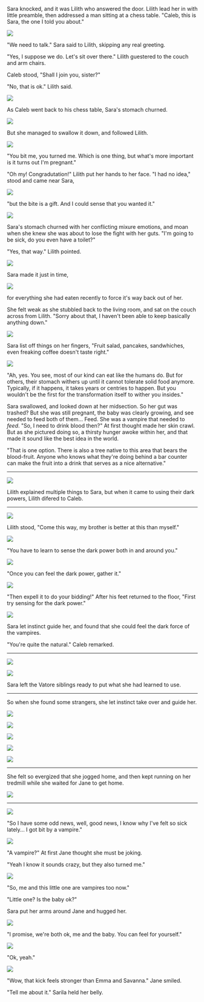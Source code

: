 Sara knocked, and it was Lilith who answered the door. Lilith lead her in with little preamble, then addressed a man sitting at a chess table. "Caleb, this is Sara, the one I told you about."

![](12-12-17_6-50-14%C2%A0PM.png)

"We need to talk." Sara said to Lilith, skipping any real greeting.

"Yes, I suppose we do. Let's sit over there." Lilith guestered to the couch and arm chairs.

Caleb stood, "Shall I join you, sister?"

"No, that is ok." Lilith said.

![](12-12-17_7-16-22%C2%A0PM.png)

As Caleb went back to his chess table, Sara's stomach churned.

![](12-12-17_7-16-38%C2%A0PM.png)

But she managed to swallow it down, and followed Lilith.

![](12-12-17_6-54-32%C2%A0PM.png)

"You bit me, you turned me. Which is one thing, but what's more important is it turns out I'm pregnant."

"Oh my! Congradutation!" Lilith put her hands to her face. "I had no idea," stood and came near Sara,

![](12-12-17_6-53-52%C2%A0PM.png)

"but the bite is a gift. And I could sense that you wanted it."

![](12-12-17_6-53-20%C2%A0PM.png)

Sara's stomach churned with her conflicting mixure emotions, and moan when she knew she was about to lose the fight with her guts. "I'm going to be sick, do you even have a toilet?"

"Yes, that way." Lilith pointed.

![](12-12-17_7-01-00%C2%A0PM.png)

Sara made it just in time,

![](12-12-17_7-01-22%C2%A0PM.png)

for everything she had eaten recently to force it's way back out of her.

She felt weak as she stubbled back to the living room, and sat on the couch across from Lilith. "Sorry about that, I haven't been able to keep basically anything down."

![](12-12-17_7-06-28%C2%A0PM.png)

Sara list off things on her fingers, "Fruit salad, pancakes, sandwhiches, even freaking coffee doesn't taste right."

![](12-12-17_7-04-23%C2%A0PM.png)

"Ah, yes. You see, most of our kind can eat like the humans do. But for others, their stomach withers up until it cannot tolerate solid food anymore. Typically, if it happens, it takes years or centries to happen. But you wouldn't be the first for the transformation itself to wither you insides."

Sara swallowed, and looked down at her midsection. So her gut was trashed? But she was still pregnant, the baby was clearly growing, and see needed to feed both of them... Feed. She was a vampire that needed to *feed*. "So, I need to drink blood then?" At first thought made her skin crawl. But as she pictured doing so, a thirsty hunger awoke within her, and that made it sound like the best idea in the world.

"That is one option. There is also a tree native to this area that bears the blood-fruit. Anyone who knows what they're doing behind a bar counter can make the fruit into a drink that serves as a nice alternative."

----

![](12-12-17_7-06-53%C2%A0PM.png)

Lilith explained multiple things to Sara, but when it came to using their dark powers, Lilith difered to Caleb.

----

![](12-12-17_7-07-18%C2%A0PM.png)

Lilith stood, "Come this way, my brother is better at this than myself."

![](12-12-17_7-09-40%C2%A0PM.png)

"You have to learn to sense the dark power both in and around you."

![](12-12-17_7-13-56%C2%A0PM.png)

"Once you can feel the dark power, gather it."

![](12-12-17_7-14-07%C2%A0PM.png)

"Then expell it to do your bidding!" After his feet returned to the floor, "First try sensing for the dark power."

![](12-12-17_7-15-34%C2%A0PM.png)

Sara let instinct guide her, and found that she could feel the dark force of the vampires.

"You're quite the natural." Caleb remarked.

----

![](12-12-17_7-08-51%C2%A0PM.png)

![](12-12-17_7-08-23%C2%A0PM.png)

Sara left the Vatore siblings ready to put what she had learned to use.

----

So when she found some strangers, she let instinct take over and guide her.

![](12-12-17_7-19-22%C2%A0PM.png)

![](12-12-17_7-18-25%C2%A0PM.png)

![](12-12-17_7-18-40%C2%A0PM.png)

![](12-12-17_7-20-53%C2%A0PM.png)

![](12-12-17_7-21-06%C2%A0PM.png)

----

She felt so evergized that she jogged home, and then kept running on her tredmill while she waited for Jane to get home.

![](12-12-17_7-24-21%C2%A0PM.png)

----

![](12-12-17_7-40-04%C2%A0PM.png)

"So I have some odd news, well, good news, I know why I've felt so sick lately... I got bit by a vampire."

![](12-12-17_7-40-11%C2%A0PM.png)

"A vampire?" At first Jane thought she must be joking.

"Yeah I know it sounds crazy, but they also turned me."

![](12-12-17_7-40-22%C2%A0PM.png)

"So, me and this little one are vampires too now."

"Little one? Is the baby ok?"

Sara put her arms around Jane and hugged her.

![](12-12-17_7-41-26%C2%A0PM.png)

"I promise, we're both ok, me and the baby. You can feel for yourself."

![](12-12-17_7-42-33%C2%A0PM.png)

"Ok, yeah."

![](12-12-17_7-40-47%C2%A0PM.png)

"Wow, that kick feels stronger than Emma and Savanna." Jane smiled.

"Tell me about it." Sarila held her belly.
